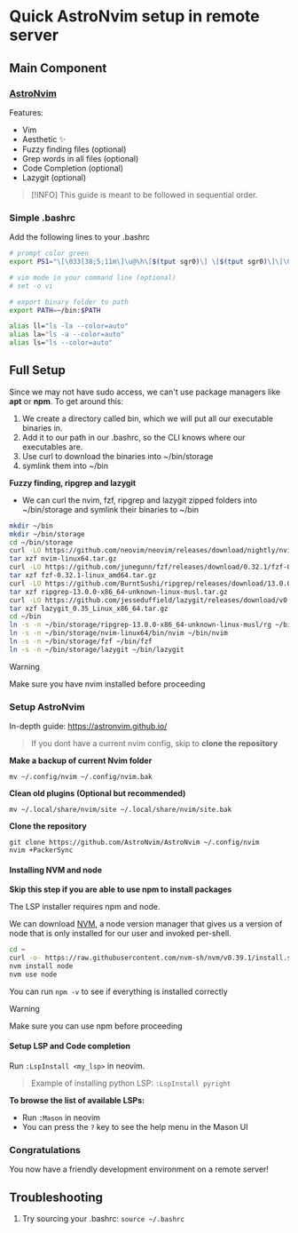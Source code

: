 # Quick AstroNvim setup in remote server

## Main Component
### [AstroNvim](https://astronvim.github.io/)

Features:
- Vim
- Aesthetic ✨
- Fuzzy finding files (optional)
- Grep words in all files (optional)
- Code Completion (optional)
- Lazygit (optional)

> [!INFO]
> This guide is meant to be followed in sequential order.
### Simple .bashrc
Add the following lines to your .bashrc
```sh
# prompt color green
export PS1="\[\033[38;5;11m\]\u@\h\[$(tput sgr0)\] \[$(tput sgr0)\]\[\033[38;5;14m\]\w\[$(tput sgr0)\] \[$(tput sgr0)\]\[\033[38;5;4m\]\\$ \[$(tput sgr0)\]"

# vim mode in your command line (optional)
# set -o vi

# export binary folder to path
export PATH=~/bin:$PATH

alias ll="ls -la --color=auto"
alias la="ls -a --color=auto"
alias ls="ls --color=auto"
```

## Full Setup
Since we may not have sudo access, we can't use package managers like **apt** or **npm**.
To get around this:
1. We create a directory called bin, which we will put all our executable binaries in.
2. Add it to our path in our .bashrc, so the CLI knows where our executables are.
3. Use curl to download the binaries into ~/bin/storage
4. symlink them into ~/bin

**Fuzzy finding, ripgrep and lazygit** 
- We can curl the nvim, fzf, ripgrep and lazygit zipped folders into ~/bin/storage and symlink their binaries to ~/bin
```bash
mkdir ~/bin
mkdir ~/bin/storage
cd ~/bin/storage
curl -LO https://github.com/neovim/neovim/releases/download/nightly/nvim-linux64.tar.gz
tar xzf nvim-linux64.tar.gz
curl -LO https://github.com/junegunn/fzf/releases/download/0.32.1/fzf-0.32.1-linux_amd64.tar.gz
tar xzf fzf-0.32.1-linux_amd64.tar.gz
curl -LO https://github.com/BurntSushi/ripgrep/releases/download/13.0.0/ripgrep-13.0.0-x86_64-unknown-linux-musl.tar.gz
tar xzf ripgrep-13.0.0-x86_64-unknown-linux-musl.tar.gz
curl -LO https://github.com/jesseduffield/lazygit/releases/download/v0.35/lazygit_0.35_Linux_x86_64.tar.gz
tar xzf lazygit_0.35_Linux_x86_64.tar.gz
cd ~/bin
ln -s -n ~/bin/storage/ripgrep-13.0.0-x86_64-unknown-linux-musl/rg ~/bin/rg
ln -s -n ~/bin/storage/nvim-linux64/bin/nvim ~/bin/nvim
ln -s -n ~/bin/storage/fzf ~/bin/fzf
ln -s -n ~/bin/storage/lazygit ~/bin/lazygit
```

> [!WARNING]
> Make sure you have nvim installed before proceeding

### Setup AstroNvim
In-depth guide: https://astronvim.github.io/

> If you dont have a current nvim config, skip to **clone the repository** 

**Make a backup of current Nvim folder**

```
mv ~/.config/nvim ~/.config/nvim.bak
```

**Clean old plugins (Optional but recommended)[​](https://astronvim.github.io/#clean-old-plugins-optional-but-recommended "Direct link to heading")**

```
mv ~/.local/share/nvim/site ~/.local/share/nvim/site.bak
```

**Clone the repository[​](https://astronvim.github.io/#clone-the-repository "Direct link to heading")**

```
git clone https://github.com/AstroNvim/AstroNvim ~/.config/nvim
nvim +PackerSync
```

#### Installing NVM and node
**Skip this step if you are able to use npm to install packages**

The LSP installer requires npm and node.

We can download [NVM](https://github.com/nvm-sh/nvm), a node version manager that gives us a version of node that is only installed for our user and invoked per-shell.
```bash
cd ~
curl -o- https://raw.githubusercontent.com/nvm-sh/nvm/v0.39.1/install.sh | bash
nvm install node
nvm use node
```

You can run `npm -v` to see if everything is installed correctly

> [!WARNING]
> Make sure you can use npm before proceeding

#### Setup LSP and Code completion

Run `:LspInstall <my_lsp>` in neovim. 
> Example of installing python LSP: 
> `:LspInstall pyright` 

**To browse the list of available LSPs:**
- Run `:Mason` in neovim
- You can press the  `?` key to see the help menu in the Mason UI

### Congratulations
You now have a friendly development environment on a remote server!

## Troubleshooting
1. Try sourcing your .bashrc: `source ~/.bashrc`
